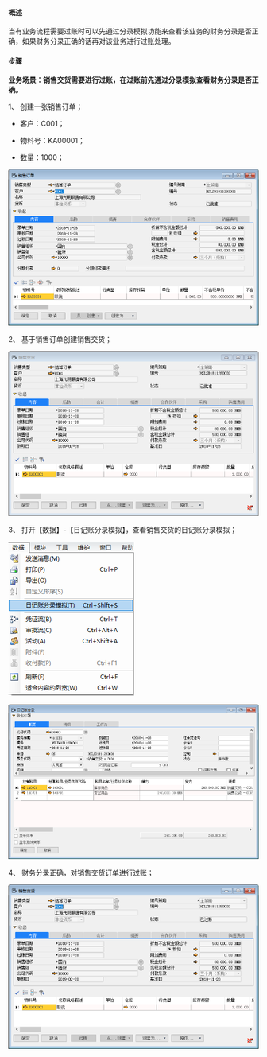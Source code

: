 #### **概述** 

当有业务流程需要过账时可以先通过分录模拟功能来查看该业务的财务分录是否正确，如果财务分录正确的话再对该业务进行过账处理。

#### **步骤**

**业务场景：销售交货需要进行过账，在过账前先通过分录模拟查看财务分录是否正确。**

1、 创建一张销售订单； 

- 客户：C001；

- 物料号：KA00001；

- 数量：1000；

![img](images/3.1.png) 

2、 基于销售订单创建销售交货； 

![img](images/3.2.png) 

3、 打开【数据】-【日记账分录模拟】，查看销售交货的日记账分录模拟； 

![img](images/3.3.png) 

![img](images/3.4.png) 

4、 财务分录正确，对销售交货订单进行过账； 

![img](images/3.5.png)
